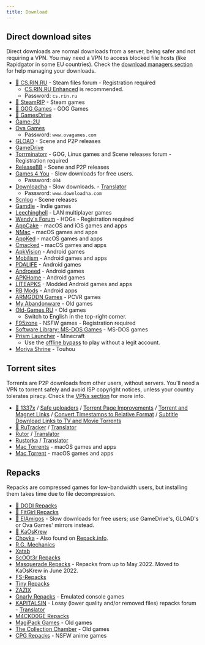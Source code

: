 ```yaml
---
title: Download
---
```


## Direct download sites

Direct downloads are normal downloads from a server, being safer and not requiring a VPN. You may
need a VPN to access blocked file hosts (like Rapidgator in some EU countries). Check the
[download managers section](software.md#download-managers) for help managing your downloads.

- [🌟 CS.RIN.RU](https://cs.rin.ru/forum) - Steam files forum - Registration required
  - [CS.RIN.RU Enhanced](https://github.com/SubZeroPL/cs-rin-ru-enhanced-mod) is recommended.
  - Password: `cs.rin.ru`
- [🌟 SteamRIP](https://steamrip.com) - Steam games
- [🌟 GOG Games](https://gog-games.to) - GOG Games
- [🌟 GamesDrive](https://gamesdrive.net)
- [Game-2U](https://game-2u.com/Category/game/pc)
- [Ova Games](https://www.ovagames.com)
  - Password: `www.ovagames.com`
- [GLOAD](https://gload.to/pc) - Scene and P2P releases
- [GameDrive](https://gamedrive.org)
- [Torrminatorr](https://forum.torrminatorr.com) - GOG, Linux games and Scene releases forum -
  Registration required
- [ReleaseBB](https://rlsbb.ru/category/games/pc) - Scene and P2P releases
- [Games 4 You](https://g4u.to) - Slow downloads for free users.
  - Password: `404`
- [Downloadha](https://www.downloadha.com/category/%D8%A8%D8%A7%D8%B2%DB%8C-%DA%A9%D8%A7%D9%85%D9%BE%DB%8C%D9%88%D8%AA%D8%B1-pc-computer-game) -
  Slow downloads. - [Translator](useful.md#translator)
  - Password: `www.downloadha.com`
- [Scnlog](https://scnlog.me/games) - Scene releases
- [Gamdie](https://gamdie.com) - Indie games
- [Leechinghell](http://www.leechinghell.pw) - LAN multiplayer games
- [Wendy's Forum](https://wendysforum.net/index.php) - HOGs - Registration required
- [AppCake](https://www.iphonecake.com) - macOS and iOS games and apps
- [NMac](https://nmac.to/category/games) - macOS games and apps
- [AppKed](https://www.macbed.com/games) - macOS games and apps
- [Cmacked](https://cmacked.com) - macOS games and apps
- [ApkVision](https://apkvision.org) - Android games
- [Mobilism](https://forum.mobilism.me) - Android games and apps
- [PDALIFE](https://pdalife.com) - Android games
- [Androeed](https://androeed.store) - Android games
- [APKHome](https://apkhome.io) - Android games
- [LITEAPKS](https://liteapks.com) - Modded Android games and apps
- [RB Mods](https://www.rockmods.net) - Android apps
- [ARMGDDN Games](https://t.me/ARMGDDNGames) - PCVR games
- [My Abandonware](https://www.myabandonware.com) - Old games
- [Old-Games.RU](https://www.old-games.ru/catalog/) - Old games
  - Switch to English in the top-right corner.
- [F95zone](https://f95zone.to) - NSFW games - Registration required
- [Software Library: MS-DOS Games](https://archive.org/details/softwarelibrary_msdos_games?and[]=mediatype%3A%22software%22) -
  MS-DOS games
- [Prism Launcher](https://prismlauncher.org) - Minecraft
  - Use the [offline bypass](https://github.com/antunnitraj/Prism-Launcher-PolyMC-Offline-Bypass) to play without a legit account.
- [Moriya Shrine](https://moriyashrine.org) - Touhou

## Torrent sites

Torrents are P2P downloads from other users, without servers. You'll need a VPN to torrent safely
and avoid ISP copyright notices, unless your country tolerates piracy. Check the
[VPNs section](software.md#vpns) for more info.

- [🌟 1337x](https://1337x.to/sub/10/0/) / [Safe uploaders](https://www.reddit.com/r/Piracy/comments/nudfgn/me_after_reading_the_megathread/h0yr0q6/?context=3) /
    [Torrent Page Improvements](https://greasyfork.org/scripts/33379-1337x-torrent-page-improvements) /
    [Torrent and Magnet Links](https://greasyfork.org/scripts/420754-1337x-torrent-and-magnet-links) /
    [Convert Timestamps to Relative Format](https://greasyfork.org/scripts/421635-1337x-convert-torrent-timestamps-to-relative-format)
  /
    [Subtitle Download Links to TV and Movie Torrents](https://greasyfork.org/scripts/29467-1337x-subtitle-download-links-to-tv-and-movie-torrents)
- [🌟 RuTracker](https://rutracker.org/forum/index.php?c=19) / [Translator](useful.md#translator)
- [Rutor](http://rutor.info/games) / [Translator](useful.md#translator)
- [Rustorka](https://rustorka.com/forum/index.php?c=6) / [Translator](useful.md#translator)
- [Mac Torrents](https://www.torrentmac.net/category/games) - macOS games and apps
- [Mac Torrent](https://www.mactorrents.is/macos-games) - macOS games and apps

## Repacks

Repacks are compressed games for low-bandwidth users, but installing them takes time due to file
decompression.

- [🌟 DODI Repacks](https://dodi-repacks.site)
- [🌟 FitGirl Repacks](https://fitgirl-repacks.site)
- [🌟 ElAmigos](https://elamigos.site) - Slow downloads for free users; use GameDrive's, GLOAD's or
  Ova Games' mirrors instead.
- [🌟 KaOsKrew](https://kaoskrew.org/viewforum.php?f=13&sid=c2dac73979171b67f4c8b70c9c4c72fb)
- [Chovka](http://rutor.info/browse/0/8/1642915/0) - Also found on
  [Repack.info](https://repack.info).
- [R.G. Mechanics](https://tapochek.net/viewforum.php?f=808)
- [Xatab](https://byxatab.org)
- [ScOOt3r Repacks](https://game-repack.site/scooter)
- [Masquerade Repacks](https://web.archive.org/web/20220616203326/https://masquerade.site) - Repacks
  from up to May 2022.
  Moved to KaOsKrew in June 2022.
- [FS-Repacks](https://www.fluxyrepacks.site)
- [Tiny Repacks](https://www.tiny-repacks.win)
- [ZAZIX](https://1337x.to/user/ZAZIX/)
- [Gnarly Repacks](https://gnarly-repacks.site) - Emulated console games
- [KAPITALSIN](https://kapitalsin.com/forum) - Lossy (lower quality and/or removed files) repacks forum -
  [Translator](useful.md#translator)
- [M4CKD0GE Repacks](https://m4ckd0ge-repacks.site)
- [MagiPack Games](https://www.magipack.games) - Old games
- [The Collection Chamber](https://collectionchamber.blogspot.com) - Old games
- [CPG Repacks](https://cpgrepacks.site) - NSFW anime games
